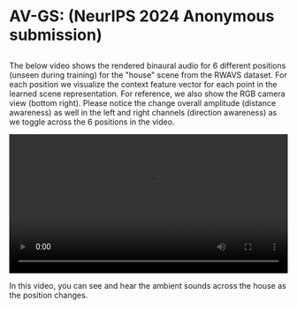 # AV-GS: (NeurIPS 2024 Anonymous submission)

##
The below video shows the rendered binaural audio for 6 different positions (unseen during training) for the "house" scene from the RWAVS dataset.
For each position we visualize the context feature vector for each point in the learned scene representation. For reference, we also show the RGB camera view (bottom right).
Please notice the change overall amplitude (distance awareness) as well in the left and right channels (direction awareness) as we toggle across the 6 positions in the video.

<video width="100%" controls>
  <source src="assets/audio/avgs_6positions_house_scene.mp4" type="video/mp4">
  Your browser does not support the video tag.
</video>

In this video, you can see and hear the ambient sounds across the house as the position changes.
